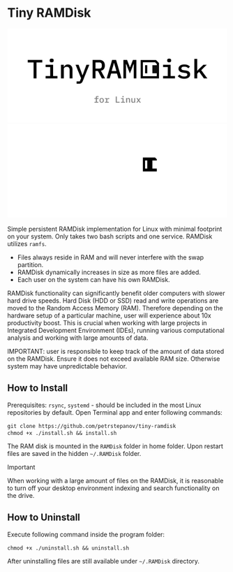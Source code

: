 Tiny RAMDisk
============

![Simple Ram Disk Implementatioon for Linux](./resources/tiny-ramdisk.png#gh-light-mode-only)
![Simple Ram Disk Implementatioon for Linux](./resources/tiny-ramdisk-dark.png#gh-dark-mode-only)

Simple persistent RAMDisk implementation for Linux with minimal footprint on your system. Only takes two bash scripts and one service. RAMDisk utilizes `ramfs`.

* Files always reside in RAM and will never interfere with the swap partition.
* RAMDisk dynamically increases in size as more files are added.
* Each user on the system can have his own RAMDisk.

RAMDisk functionality can significantly benefit older computers with slower hard drive speeds. Hard Disk (HDD or SSD) read and write operations are moved to the Random Access Memory (RAM). Therefore depending on the hardware setup of a particular machine, user will experience about 10x productivity boost. This is crucial when working with large projects in Integrated Development Environment (IDEs), running various computational analysis and working with large amounts of data.

IMPORTANT: user is responsible to keep track of the amount of data stored on the RAMDisk. Ensure it does not exceed available RAM size. Otherwise system may have unpredictable behavior.

How to Install
--------------

Prerequisites: `rsync`, `systemd` - should be included in the most Linux repositories by default. Open Terminal app and enter following commands:

```
git clone https://github.com/petrstepanov/tiny-ramdisk
chmod +x ./install.sh && install.sh
```

The RAM disk is mounted in the `RAMDisk` folder in home folder. Upon restart files are saved in the hidden `~/.RAMDisk` folder.

> [!IMPORTANT]
> When working with a large amount of files on the RAMDisk, it is reasonable to turn off your desktop environment indexing and search functionality on the drive.

How to Uninstall
----------------

Execute following command inside the program folder:

```
chmod +x ./uninstall.sh && uninstall.sh
```

After uninstalling files are still available under `~/.RAMDisk` directory. 
